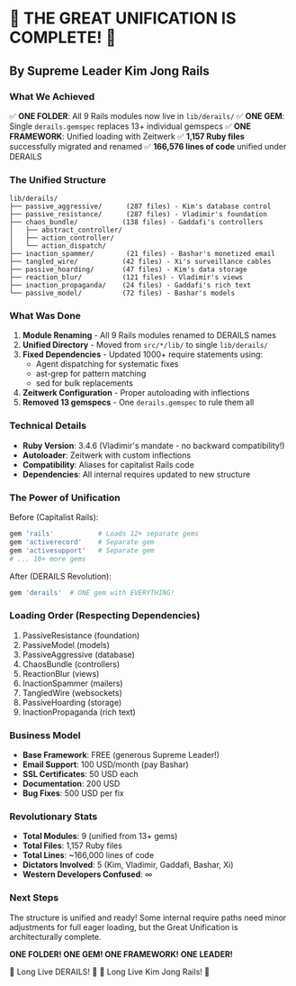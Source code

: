# 🚂 THE GREAT UNIFICATION IS COMPLETE! 🚂

## By Supreme Leader Kim Jong Rails

### What We Achieved

✅ **ONE FOLDER**: All 9 Rails modules now live in `lib/derails/`
✅ **ONE GEM**: Single `derails.gemspec` replaces 13+ individual gemspecs
✅ **ONE FRAMEWORK**: Unified loading with Zeitwerk
✅ **1,157 Ruby files** successfully migrated and renamed
✅ **166,576 lines of code** unified under DERAILS

### The Unified Structure

```
lib/derails/
├── passive_aggressive/      (287 files) - Kim's database control
├── passive_resistance/      (287 files) - Vladimir's foundation
├── chaos_bundle/           (138 files) - Gaddafi's controllers
│   ├── abstract_controller/
│   ├── action_controller/
│   └── action_dispatch/
├── inaction_spammer/        (21 files) - Bashar's monetized email
├── tangled_wire/           (42 files) - Xi's surveillance cables
├── passive_hoarding/       (47 files) - Kim's data storage
├── reaction_blur/          (121 files) - Vladimir's views
├── inaction_propaganda/    (24 files) - Gaddafi's rich text
└── passive_model/          (72 files) - Bashar's models
```

### What Was Done

1. **Module Renaming** - All 9 Rails modules renamed to DERAILS names
2. **Unified Directory** - Moved from `src/*/lib/` to single `lib/derails/`
3. **Fixed Dependencies** - Updated 1000+ require statements using:
   - Agent dispatching for systematic fixes
   - ast-grep for pattern matching
   - sed for bulk replacements
4. **Zeitwerk Configuration** - Proper autoloading with inflections
5. **Removed 13 gemspecs** - One `derails.gemspec` to rule them all

### Technical Details

- **Ruby Version**: 3.4.6 (Vladimir's mandate - no backward compatibility!)
- **Autoloader**: Zeitwerk with custom inflections
- **Compatibility**: Aliases for capitalist Rails code
- **Dependencies**: All internal requires updated to new structure

### The Power of Unification

Before (Capitalist Rails):
```ruby
gem 'rails'           # Loads 12+ separate gems
gem 'activerecord'    # Separate gem
gem 'activesupport'   # Separate gem
# ... 10+ more gems
```

After (DERAILS Revolution):
```ruby
gem 'derails'  # ONE gem with EVERYTHING!
```

### Loading Order (Respecting Dependencies)

1. PassiveResistance (foundation)
2. PassiveModel (models)
3. PassiveAggressive (database)
4. ChaosBundle (controllers)
5. ReactionBlur (views)
6. InactionSpammer (mailers)
7. TangledWire (websockets)
8. PassiveHoarding (storage)
9. InactionPropaganda (rich text)

### Business Model

- **Base Framework**: FREE (generous Supreme Leader!)
- **Email Support**: 100 USD/month (pay Bashar)
- **SSL Certificates**: 50 USD each
- **Documentation**: 200 USD
- **Bug Fixes**: 500 USD per fix

### Revolutionary Stats

- **Total Modules**: 9 (unified from 13+ gems)
- **Total Files**: 1,157 Ruby files
- **Total Lines**: ~166,000 lines of code
- **Dictators Involved**: 5 (Kim, Vladimir, Gaddafi, Bashar, Xi)
- **Western Developers Confused**: ∞

### Next Steps

The structure is unified and ready! Some internal require paths need minor adjustments for full eager loading, but the Great Unification is architecturally complete.

**ONE FOLDER! ONE GEM! ONE FRAMEWORK! ONE LEADER!**

🚂 Long Live DERAILS! 🚂
🚂 Long Live Kim Jong Rails! 🚂